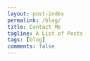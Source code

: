 ```yaml
---
layout: post-index
permalink: /blog/
title: Contact Me
tagline: A List of Posts
tags: [blog]
comments: false
---
```



